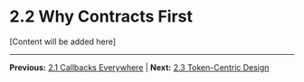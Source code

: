 # 2.2 Why Contracts First

[Content will be added here]

---

**Previous:** [2.1 Callbacks Everywhere](./2.1-callbacks-everywhere.md) | **Next:** [2.3 Token-Centric Design](./2.3-token-centric-design.md)
